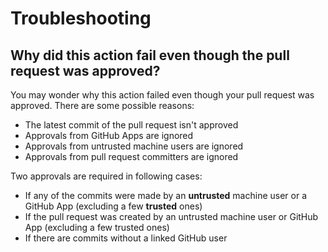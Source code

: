 # Troubleshooting

## Why did this action fail even though the pull request was approved?

You may wonder why this action failed even though your pull request was approved.
There are some possible reasons:

- The latest commit of the pull request isn't approved 
- Approvals from GitHub Apps are ignored
- Approvals from untrusted machine users are ignored
- Approvals from pull request committers are ignored

Two approvals are required in following cases:

- If any of the commits were made by an **untrusted** machine user or a GitHub App (excluding a few **trusted** ones)
- If the pull request was created by an untrusted machine user or GitHub App (excluding a few trusted ones)
- If there are commits without a linked GitHub user
